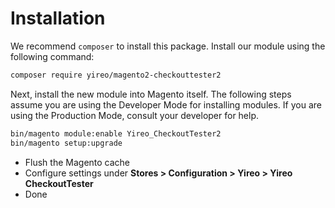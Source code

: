 # Installation
We recommend `composer` to install this package. Install our module using the following command:

```bash
composer require yireo/magento2-checkouttester2
```

Next, install the new module into Magento itself. The following steps assume you are using the Developer Mode for installing modules. If you are using the Production Mode, consult your developer for help.

```bash
bin/magento module:enable Yireo_CheckoutTester2
bin/magento setup:upgrade
```

* Flush the Magento cache
* Configure settings under **Stores > Configuration > Yireo > Yireo CheckoutTester**
* Done

